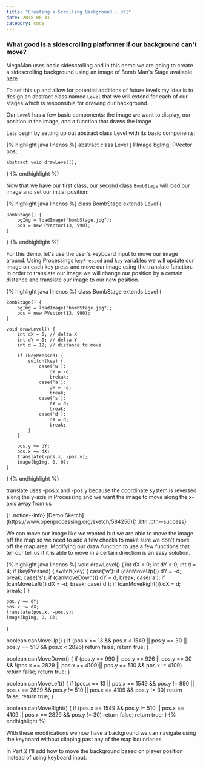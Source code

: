 ```yaml
---
title: "Creating a Scrolling Background - pt1"
date: 2018-08-31
category: code
---
```

### What good is a sidescrolling platformer if our background can't move?

MegaMan uses basic sidescrolling and in this demo we are going to create a sidescrolling background using an image of Bomb Man's Stage available [here](https://www.spriters-resource.com/nes/mm/sheet/215/)


To set this up and allow for potential additions of future levels my idea is to design an abstract class named `Level` that we will extend for each of our stages which is responsible for drawing our background.

Our `Level` has a few basic components: the image we want to display, our position in the image, and a function that draws the image

Lets begin by setting up out abstract class Level with its basic components:

{% highlight java linenos %}
abstract class Level {
    PImage bgImg;
    PVector pos;
    
    abstract void drawLevel();
}
{% endhighlight %}

Now that we have our first class, our second class `BombStage` will load our image and set our initial position:

{% highlight java linenos %}
class BombStage extends Level {
    
    BombStage() {
        bgImg = loadImage("bombStage.jpg");
        pos = new PVector(13, 990);
    }
}
{% endhighlight %} 

For this demo, let's use the user's keyboard input to move our image around. Using Processings `keyPressed` and `key` variables we will update our image on each key press and move our image using the translate function. 
In order to translate our image we will change our position by a certain distance and translate our image to our new position.

{% highlight java linenos %}
class BombStage extends Level {
    
    BombStage() {
        bgImg = loadImage("bombStage.jpg");
        pos = new PVector(13, 990);
    }

    void drawLevel() {
        int dX = 0; // delta X
        int dY = 0; // delta Y
        int d = 12; // distance to move

        if (keyPressed) {
            switch(key) {
                case('w'):
                    dY = -d;
                    brekak;
                case('a'):
                    dX = -d;
                    break;
                case('s'):
                    dY = d;
                    break;
                case('d'):
                    dX = d;
                    break;
            }
        }
        
        pos.y += dY;
        pos.x += dX;
        translate(-pos.x, -pos.y);
        image(bgImg, 0, 0);
    }
}
{% endhighlight %}

<p>translate uses -pos.x and -pos.y because the coordinate system is reversed along the y-axis in Processing and we want the image to move along the x-axis away from us</p>{: .notice--info}
[Demo Sketch](https://www.openprocessing.org/sketch/584256){: .btn .btn--success}

We can move our image like we wanted but we are able to move the image off the map so we need to add a few checks to make sure we don't move off the map area.
Modifying our draw function to use a few functions that tell our tell us if it is able to move in a certain direction is an easy solution.

{% highlight java linenos %}
    void drawLevel() {
    int dX = 0;
    int dY = 0;
    int d = 4;
    if (keyPressed) {
      switch(key) {
        case('w'): 
        if (canMoveUp())
          dY = -d;
        break;
        case('s'): 
        if (canMoveDown())
          dY = d;
        break;
        case('a'):
        if (canMoveLeft())
          dX = -d;
        break;
        case('d'): 
        if (canMoveRight())
          dX = d;
        break;
      }
    }
    
    pos.y += dY;
    pos.x += dX;
    translate(pos.x, -pos.y);
    image(bgImg, 0, 0);
  }

  boolean canMoveUp() {
    if (pos.x >= 13 && pos.x < 1549 ||
      pos.y == 30 ||
      pos.y == 510 && pos.x < 2826) return false;
    return true;
  }

  boolean canMoveDown() {
    if (pos.y == 990 ||
      pos.y == 926 ||
      pos.y == 30 && !(pos.x == 2829 || pos.x == 4109)||
      pos.y == 510 && pos.x != 4109) return false;
    return true;
  }

  boolean canMoveLeft() {
    if (pos.x == 13 ||
      pos.x == 1549 && pos.y != 990 ||
      pos.x == 2829 && pos.y != 510 ||
      pos.x == 4109 && pos.y != 30) return false;
    return true;
  }

  boolean canMoveRight() {
    if (pos.x == 1549 && pos.y != 510 ||
      pos.x == 4109 ||
      pos.x == 2829 && pos.y != 30) return false;
    return true;
  }
{% endhighlight %}

With these modifications we now have a background we can navigate using the keyboard without clipping past any of the map boundaries.

In Part 2 I'll add how to move the background based on player position instead of using keyboard input.
